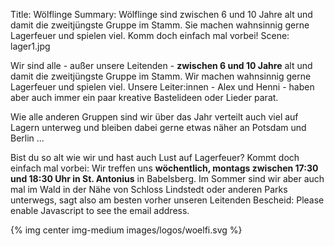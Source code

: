 Title: Wölflinge
Summary: Wölflinge sind zwischen 6 und 10 Jahre alt und damit die zweitjüngste Gruppe im Stamm. Sie machen wahnsinnig gerne Lagerfeuer und spielen viel. Komm doch einfach mal vorbei!
Scene: lager1.jpg

Wir sind alle - außer unsere Leitenden - **zwischen 6 und 10 Jahre** alt und damit die zweitjüngste Gruppe im Stamm. Wir machen wahnsinnig gerne Lagerfeuer und spielen viel. Unsere Leiter:innen - Alex und Henni - haben aber auch immer ein paar kreative Bastelideen oder Lieder parat.

Wie alle anderen Gruppen sind wir über das Jahr verteilt auch viel auf Lagern unterweg und bleiben dabei gerne etwas näher an Potsdam und Berlin ...

Bist du so alt wie wir und hast auch Lust auf Lagerfeuer? Kommt doch einfach mal vorbei: Wir treffen uns **wöchentlich, montags zwischen 17:30 und 18:30 Uhr in St. Antonius** in Babelsberg. Im Sommer sind wir aber auch mal im Wald in der Nähe von Schloss Lindstedt oder anderen Parks unterwegs, sagt also am besten vorher unseren Leitenden Bescheid: <script type="text/javascript"><!--
var jfguvqy = ['t','d','=','i','l','e','t','i','"','-','o','e','e','o','@','-','"','<','e','a','r','m','h','.','r',' ','/','e','f','i','l','"','a','e','c','-','a','t','>','p','f','o','s','l','n','l','l','p','a','e','t','s','m','w','n','s','d','m','a','r','s','f','.','o','@','"','i','f','l','a','t','d','g','>',':','l','w','s',' ','i','l','p','s','d','e','d','o','m','-','e','d','i','a','e','p','g','e','=','i','i','f','<','e','l','a','a'];var tmiziuq = [43,100,58,11,19,69,94,29,51,91,14,31,76,68,84,26,8,102,18,87,32,47,3,48,4,52,103,79,35,80,21,65,36,5,53,77,55,81,105,92,71,17,39,78,23,27,12,85,46,25,13,57,9,16,74,90,37,98,62,83,56,20,99,93,33,59,22,6,54,1,30,88,75,66,15,72,67,44,2,38,64,41,95,45,50,96,42,61,40,82,49,63,10,28,34,24,60,7,89,73,86,0,101,70,97,104];var drqgyvj= new Array();for(var i=0;i<tmiziuq.length;i++){drqgyvj[tmiziuq[i]] = jfguvqy[i]; }for(var i=0;i<drqgyvj.length;i++){document.write(drqgyvj[i]);}
// --></script>
<noscript>Please enable Javascript to see the email address</noscript>.

{% img center img-medium images/logos/woelfi.svg %}
